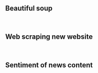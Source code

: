 <h2>Beautiful soup</h2>
<br/><h2>Web scraping new website</h2>
<br/><h2>Sentiment of news content</h2>
